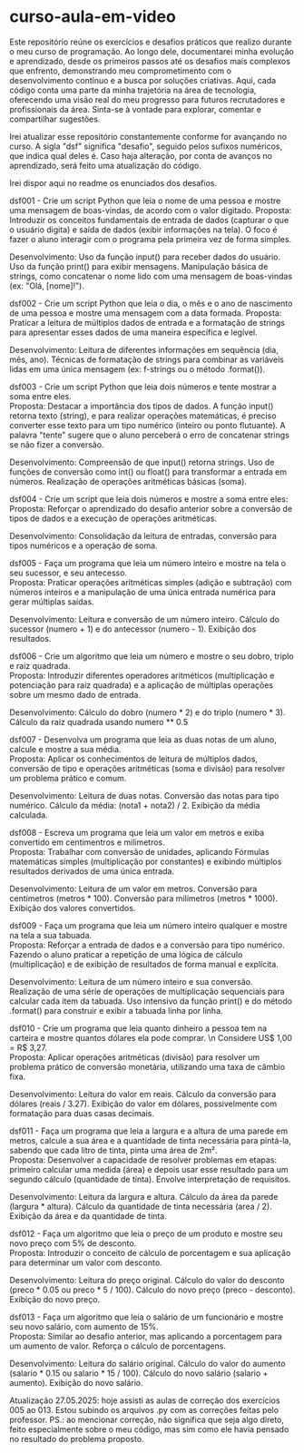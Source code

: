 # curso-aula-em-video
Este repositório reúne os exercícios e desafios práticos que realizo durante o meu curso de programação. Ao longo dele, documentarei minha evolução e aprendizado, desde os primeiros passos até os desafios mais complexos que enfrento, demonstrando meu comprometimento com o desenvolvimento contínuo e a busca por soluções criativas.
Aqui, cada código conta uma parte da minha trajetória na área de tecnologia, oferecendo uma visão real do meu progresso para futuros recrutadores e profissionais da área. Sinta-se à vontade para explorar, comentar e compartilhar sugestões.

Irei atualizar esse repositório constantemente conforme for avançando no curso.
A sigla "dsf" significa "desafio", seguido pelos sufixos numéricos, que indica qual deles é.
Caso haja alteração, por conta de avanços no aprendizado, será feito uma atualização do código.

Irei dispor aqui no readme os enunciados dos desafios.

dsf001 - Crie um script Python que leia o nome de uma pessoa e mostre uma mensagem de boas-vindas, de acordo com o valor digitado.
Proposta: Introduzir os conceitos fundamentais de entrada de dados (capturar o que o usuário digita) e saída de dados (exibir informações na tela). O foco é fazer o aluno interagir com o programa pela primeira vez de forma simples.

Desenvolvimento: 
Uso da função input() para receber dados do usuário.
Uso da função print() para exibir mensagens.
Manipulação básica de strings, como concatenar o nome lido com uma mensagem de boas-vindas (ex: "Olá, [nome]!").

dsf002 - Crie um script Python que leia o dia, o mês e o ano de nascimento de uma pessoa e mostre uma mensagem com a data formada.
Proposta: Praticar a leitura de múltiplos dados de entrada e a formatação de strings para apresentar esses dados de uma maneira específica e legível.

Desenvolvimento: Leitura de diferentes informações em sequência (dia, mês, ano).
Técnicas de formatação de strings para combinar as variáveis lidas em uma única mensagem (ex: f-strings ou o método .format()).

dsf003 - Crie um script Python que leia dois números e tente mostrar a soma entre eles.                  
Proposta: Destacar a importância dos tipos de dados. A função input() retorna texto (string), e para realizar operações matemáticas, é preciso converter esse texto para um tipo numérico (inteiro ou ponto flutuante). A palavra "tente" sugere que o aluno perceberá o erro de concatenar strings se não fizer a conversão.

Desenvolvimento: 
Compreensão de que input() retorna strings.
Uso de funções de conversão como int() ou float() para transformar a entrada em números.
Realização de operações aritméticas básicas (soma).

dsf004 - Crie um script que leia dois números e mostre a soma entre eles:           
Proposta: Reforçar o aprendizado do desafio anterior sobre a conversão de tipos de dados e a execução de operações aritméticas.

Desenvolvimento: Consolidação da leitura de entradas, conversão para tipos numéricos e a operação de soma.


dsf005 - Faça um programa que leia um número inteiro e mostre na tela o seu sucessor, e seu antecesso.          
Proposta: Praticar operações aritméticas simples (adição e subtração) com números inteiros e a manipulação de uma única entrada numérica para gerar múltiplas saídas.

Desenvolvimento: Leitura e conversão de um número inteiro.
Cálculo do sucessor (numero + 1) e do antecessor (numero - 1).
Exibição dos resultados.


dsf006 - Crie um algoritmo que leia um número e mostre o seu dobro, triplo e raiz quadrada.            
Proposta: Introduzir diferentes operadores aritméticos (multiplicação e potenciação para raiz quadrada) e a aplicação de múltiplas operações sobre um mesmo dado de entrada.

Desenvolvimento: Cálculo do dobro (numero * 2) e do triplo (numero * 3).
Cálculo da raiz quadrada usando numero ** 0.5


dsf007 - Desenvolva um programa que leia as duas notas de um aluno, calcule e mostre a sua média.              
Proposta: Aplicar os conhecimentos de leitura de múltiplos dados, conversão de tipo e operações aritméticas (soma e divisão) para resolver um problema prático e comum.

Desenvolvimento: Leitura de duas notas.
Conversão das notas para tipo numérico.
Cálculo da média: (nota1 + nota2) / 2.
Exibição da média calculada.


dsf008 - Escreva um programa que leia um valor em metros e exiba convertido em centimentros e milimetros.                  
Proposta: Trabalhar com conversão de unidades, aplicando Fórmulas matemáticas simples (multiplicação por constantes) e exibindo múltiplos resultados derivados de uma única entrada.

Desenvolvimento: Leitura de um valor em metros.
Conversão para centímetros (metros * 100).
Conversão para milímetros (metros * 1000).
Exibição dos valores convertidos.


dsf009 - Faça um programa que leia um número inteiro qualquer e mostre na tela a sua tabuada.                  
Proposta: Reforçar a entrada de dados e a conversão para tipo numérico. Fazendo o aluno praticar a repetição de uma lógica de cálculo (multiplicação) e de exibição de resultados de forma manual e explícita.

Desenvolvimento: Leitura de um número inteiro e sua conversão.
Realização de uma série de operações de multiplicação sequenciais para calcular cada item da tabuada.
Uso intensivo da função print() e do método .format() para construir e exibir a tabuada linha por linha.


dsf010 - Crie um programa que leia quanto dinheiro a pessoa tem na carteira e mostre quantos dólares ela pode comprar. \n Considere US$ 1,00 = R$ 3,27.              
Proposta: Aplicar operações aritméticas (divisão) para resolver um problema prático de conversão monetária, utilizando uma taxa de câmbio fixa.

Desenvolvimento: Leitura do valor em reais.
Cálculo da conversão para dólares (reais / 3.27).
Exibição do valor em dólares, possivelmente com formatação para duas casas decimais.


dsf011 - Faça um programa que leia a largura e a altura de uma parede em metros, calcule a sua área e a quantidade de tinta necessária para pintá-la, sabendo que cada litro de tinta, pinta uma área de 2m².              
Proposta: Desenvolver a capacidade de resolver problemas em etapas: primeiro calcular uma medida (área) e depois usar esse resultado para um segundo cálculo (quantidade de tinta). Envolve interpretação de requisitos.

Desenvolvimento: Leitura da largura e altura.
Cálculo da área da parede (largura * altura).
Cálculo da quantidade de tinta necessária (area / 2).
Exibição da área e da quantidade de tinta.


dsf012 - Faça um algoritmo que leia o preço de um produto e mostre seu novo preço com 5% de desconto.                
Proposta: Introduzir o conceito de cálculo de porcentagem e sua aplicação para determinar um valor com desconto.

Desenvolvimento: Leitura do preço original.
Cálculo do valor do desconto (preco * 0.05 ou preco * 5 / 100).
Cálculo do novo preço (preco - desconto).
Exibição do novo preço.


dsf013 - Faça um algoritmo que leia o salário de um funcionário e mostre seu novo salário, com aumento de 15%.            
Proposta: Similar ao desafio anterior, mas aplicando a porcentagem para um aumento de valor. Reforça o cálculo de porcentagens.

Desenvolvimento: Leitura do salário original.
Cálculo do valor do aumento (salario * 0.15 ou salario * 15 / 100).
Cálculo do novo salário (salario + aumento).
Exibição do novo salário.


Atualização 27.05.2025: hoje assisti as aulas de correção dos exercícios 005 ao 013. Estou subindo os arquivos .py com as correções feitas pelo professor.
PS.: ao mencionar correção, não significa que seja algo direto, feito especialmente sobre o meu código, mas sim como ele havia pensado no resultado do problema proposto.
